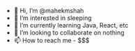 - 👋 Hi, I’m @mahekmshah
- 👀 I’m interested in sleeping
- 🌱 I’m currently learning Java, React, etc
- 💞️ I’m looking to collaborate on nothing
- 📫 How to reach me - $$$

<!---
mahekmshah/mahekmshah is a ✨ special ✨ repository because its `README.md` (this file) appears on your GitHub profile.
You can click the Preview link to take a look at your changes.
--->
